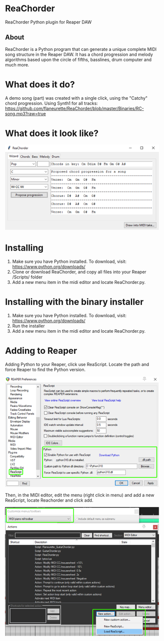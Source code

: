 # ReaChorder
ReaChorder Python plugin for Reaper DAW

About
-----
ReaChorder is a Python program that can generate a unique complete MIDI song structure in the Reaper DAW. It has a chord progression and melody algorithms based upon the circle of fifths, basslines, drum computer and much more.

# What does it do?
A demo song (part) was created with a single click, using the "Catchy" chord progression. Using Synth1 for all tracks:
https://github.com/flaneurette/ReaChorder/blob/master/Binaries/RC-song.mp3?raw=true

# What does it look like?

<img src="https://raw.githubusercontent.com/flaneurette/ReaChorder/master/images/screenshot.png" />

# Installing
1.  Make sure you have Python installed. To download, visit: https://www.python.org/downloads/
2.  Clone or download ReaChorder, and copy all files into your Reaper /Scripts/ folder
3.  Add a new menu item in the midi editor and locate ReaChorder.py.

# Installing with the binary installer
1.  Make sure you have Python installed. To download, visit: https://www.python.org/downloads/
2.  Run the installer
3.  Add a new menu item in the midi editor and locate ReaChorder.py.

# Adding to Reaper

Adding Python to your Reaper, click use ReaScript. Locate the path and force Reaper to find the Python version.

<img src="https://raw.githubusercontent.com/flaneurette/ReaChorder/master/images/reaper-pref.png" />

Then, in the MIDI editor, edit the menu (right click in menu) and add a new ReaScript, locate Reachorder and click add.

<img src="https://raw.githubusercontent.com/flaneurette/ReaChorder/master/images/reaper-action-list.png" />
